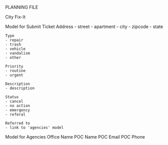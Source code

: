 PLANNING FILE

City Fix-It

  Model for Submit Ticket
    Address
    - street
    - apartment
    - city
    - zipcode
    - state 

    Type
    - repair
    - trash
    - vehicle
    - vandalism
    - other

    Priority
    - routine
    - urgent

    Description
    - description

    Status
    - cancel
    - no action
    - emergency
    - referal 

    Referred to
    - link to 'agencies' model 


Model for Agencies
    Office Name
    POC Name
    POC Email
    POC Phone

